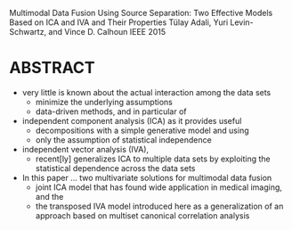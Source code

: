 Multimodal Data Fusion Using Source Separation:
	Two Effective Models Based on ICA and IVA and Their Properties
Tülay Adali, Yuri Levin-Schwartz, and Vince D. Calhoun
IEEE 2015

# ABSTRACT

* very little is known about the actual interaction among the data sets
	* minimize the underlying assumptions
	* data-driven methods, and in particular of
* independent component analysis (ICA) as it provides useful
	* decompositions with a simple generative model and using
	* only the assumption of statistical independence
* independent vector analysis (IVA),
	* recent[ly] generalizes ICA to multiple data sets
		by exploiting the statistical dependence across the data sets
* In this paper ... two multivariate solutions for multimodal data fusion
	* joint ICA model that has found wide application in medical imaging, and the
	* the transposed IVA model introduced here as
    a generalization of an approach based on multiset canonical correlation
    analysis

